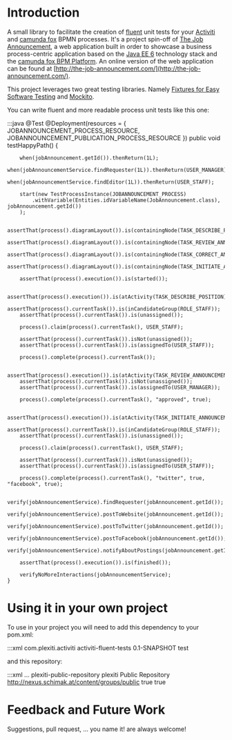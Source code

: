 # Introduction

A small library to facilitate the creation of [fluent](http://www.martinfowler.com/bliki/FluentInterface.html) unit tests
for your [Activiti](http://activit.org) and [camunda fox](http://www.camunda.com/fox) BPMN processes. It's a project spin-off of
[The Job Announcement](https://bitbucket.org/plexiti/the-job-announcement-fox), a web application built in order to
showcase a business process-centric application based on the [Java EE 6](http://www.oracle.com/technetwork/java/javaee/overview/index.html)
technology stack and the [camunda fox BPM Platform](http://www.camunda.com/fox).
An online version of the web application can be found at [http://the-job-announcement.com/](http://the-job-announcement.com/).

This project leverages two great testing libraries. Namely [Fixtures for Easy Software Testing](http://fest.easytesting.org/) and
[Mockito](http://code.google.com/p/mockito/).

You can write fluent and more readable process unit tests like this one:

:::java
	@Test
	@Deployment(resources = { JOBANNOUNCEMENT_PROCESS_RESOURCE, JOBANNOUNCEMENT_PUBLICATION_PROCESS_RESOURCE })
	public void testHappyPath() {

		when(jobAnnouncement.getId()).thenReturn(1L);
		when(jobAnnouncementService.findRequester(1L)).thenReturn(USER_MANAGER);
		when(jobAnnouncementService.findEditor(1L)).thenReturn(USER_STAFF);

		start(new TestProcessInstance(JOBANNOUNCEMENT_PROCESS)
			.withVariable(Entities.idVariableName(JobAnnouncement.class), jobAnnouncement.getId())
		);

		assertThat(process().diagramLayout()).is(containingNode(TASK_DESCRIBE_POSITION));
		assertThat(process().diagramLayout()).is(containingNode(TASK_REVIEW_ANNOUNCEMENT));
		assertThat(process().diagramLayout()).is(containingNode(TASK_CORRECT_ANNOUNCEMENT));
		assertThat(process().diagramLayout()).is(containingNode(TASK_INITIATE_ANNOUNCEMENT));

		assertThat(process().execution()).is(started());

		assertThat(process().execution()).is(atActivity(TASK_DESCRIBE_POSITION));
		assertThat(process().currentTask()).is(inCandidateGroup(ROLE_STAFF));
		assertThat(process().currentTask()).is(unassigned());

		process().claim(process().currentTask(), USER_STAFF);

		assertThat(process().currentTask()).isNot(unassigned());
		assertThat(process().currentTask()).is(assignedTo(USER_STAFF));

		process().complete(process().currentTask());

		assertThat(process().execution()).is(atActivity(TASK_REVIEW_ANNOUNCEMENT));
		assertThat(process().currentTask()).isNot(unassigned());
		assertThat(process().currentTask()).is(assignedTo(USER_MANAGER));

		process().complete(process().currentTask(), "approved", true);

		assertThat(process().execution()).is(atActivity(TASK_INITIATE_ANNOUNCEMENT));
		assertThat(process().currentTask()).is(inCandidateGroup(ROLE_STAFF));
		assertThat(process().currentTask()).is(unassigned());

		process().claim(process().currentTask(), USER_STAFF);

		assertThat(process().currentTask()).isNot(unassigned());
		assertThat(process().currentTask()).is(assignedTo(USER_STAFF));

		process().complete(process().currentTask(), "twitter", true, "facebook", true);

		verify(jobAnnouncementService).findRequester(jobAnnouncement.getId());
		verify(jobAnnouncementService).postToWebsite(jobAnnouncement.getId());
		verify(jobAnnouncementService).postToTwitter(jobAnnouncement.getId());
		verify(jobAnnouncementService).postToFacebook(jobAnnouncement.getId());
		verify(jobAnnouncementService).notifyAboutPostings(jobAnnouncement.getId());

		assertThat(process().execution()).is(finished());

		verifyNoMoreInteractions(jobAnnouncementService);
	}

# Using it in your own project

To use in your project you will need to add this dependency to your pom.xml:

:::xml
		<dependency>
			<groupId>com.plexiti.activiti</groupId>
			<artifactId>activiti-fluent-tests</artifactId>
			<version>0.1-SNAPSHOT</version>
			<scope>test</scope>
		</dependency>

and this repository:

:::xml
	<repositories>
        ...
		<repository>
			<id>plexiti-public-repository</id>
			<name>plexiti Public Repository</name>
			<url>http://nexus.schimak.at/content/groups/public</url>
			<releases>
				<enabled>true</enabled>
			</releases>
			<snapshots>
				<enabled>true</enabled>
			</snapshots>
		</repository>
    </repositories>

# Feedback and Future Work

Suggestions, pull request, ... you name it! are always welcome!
